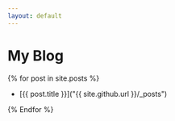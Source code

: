 ```yaml
---
layout: default
---
```


# My Blog

{% for post in site.posts %}

* [{{ post.title }}]("{{ site.github.url }}/_posts")

{% Endfor %}
